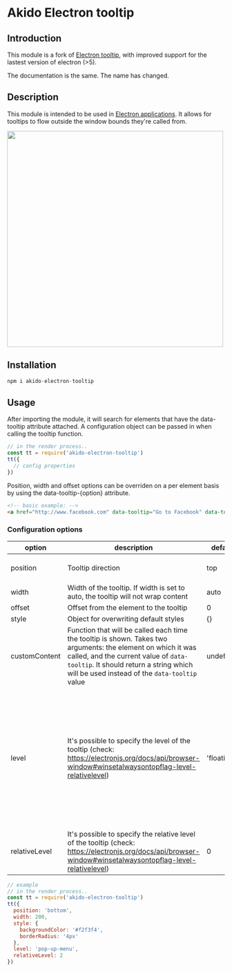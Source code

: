 # Akido Electron tooltip

## Introduction
This module is a fork of [Electron tooltip](https://www.npmjs.com/package/electron-tooltip), with improved support for the lastest version of electron (>5).

The documentation is the same. The name has changed.

## Description

This module is intended to be used in [Electron applications](https://electron.atom.io/). It allows for tooltips to flow outside the window bounds they're called from.

<img src="https://raw.githubusercontent.com/mdings/electron-tooltip/master/sample.gif" width="500" />

## Installation

```javascript
npm i akido-electron-tooltip
```

## Usage
After importing the module, it will search for elements that have the data-tooltip attribute attached. A configuration object can be passed in when calling the tooltip function.

```javascript
// in the render process..
const tt = require('akido-electron-tooltip')
tt({
  // config properties
})
```
Position, width and offset options can be overriden on a per element basis by using the data-tooltip-{option} attribute.

```html
<!-- basic example: -->
<a href="http://www.facebook.com" data-tooltip="Go to Facebook" data-tooltip-position="bottom"></a>
```

### Configuration options

|option|description|default|values|
|---|---|---|---|
|position|Tooltip direction|top|left, top, right, bottom|
|width|Width of the tooltip. If width is set to auto, the tooltip will not wrap content|auto|> 0|
|offset|Offset from the element to the tooltip|0|> 0|
|style|Object for overwriting default styles|{}||
|customContent|Function that will be called each time the tooltip is shown. Takes two arguments: the element on which it was called, and the current value of `data-tooltip`. It should return a string which will be used instead of the `data-tooltip` value|undefined||
|level|It's possible to specify the level of the tooltip (check: https://electronjs.org/docs/api/browser-window#winsetalwaysontopflag-level-relativelevel)|'floating'| 'normal' \| 'floating' \| 'torn-off-menu' \| 'modal-panel' \| 'main-menu' \| 'status' \| 'pop-up-menu' \| 'screen-saver'||
|relativeLevel|It's possible to specify the relative level of the tooltip (check: https://electronjs.org/docs/api/browser-window#winsetalwaysontopflag-level-relativelevel)|0|integer|

```javascript
// example
// in the render process..
const tt = require('akido-electron-tooltip')
tt({
  position: 'bottom',
  width: 200,
  style: {
    backgroundColor: '#f2f3f4',
    borderRadius: '4px'
  },
  level: 'pop-up-menu',
  relativeLevel: 2 
})
